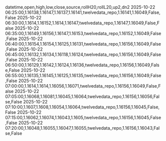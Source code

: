 datetime,open,high,low,close,source,rollH20,rollL20,up2,dn2
2025-10-22 06:25:00,1.16138,1.16147,1.16137,1.16141,twelvedata_repo,1.16141,1.16049,False,False
2025-10-22 06:30:00,1.1614,1.16152,1.1614,1.16147,twelvedata_repo,1.16147,1.16049,False,False
2025-10-22 06:35:00,1.16149,1.16156,1.16147,1.16153,twelvedata_repo,1.16152,1.16049,False,False
2025-10-22 06:40:00,1.16154,1.16154,1.16125,1.16131,twelvedata_repo,1.16156,1.16049,False,False
2025-10-22 06:45:00,1.16132,1.16134,1.16118,1.16124,twelvedata_repo,1.16156,1.16049,False,False
2025-10-22 06:50:00,1.16129,1.16142,1.16124,1.16136,twelvedata_repo,1.16156,1.16049,False,False
2025-10-22 06:55:00,1.16135,1.16145,1.16125,1.16135,twelvedata_repo,1.16156,1.16049,False,False
2025-10-22 07:00:00,1.1614,1.1614,1.16056,1.16071,twelvedata_repo,1.16156,1.16049,False,False
2025-10-22 07:05:00,1.16068,1.16081,1.16045,1.16064,twelvedata_repo,1.16156,1.16056,False,False
2025-10-22 07:10:00,1.1607,1.1608,1.16054,1.16064,twelvedata_repo,1.16156,1.16045,False,False
2025-10-22 07:15:00,1.16062,1.16074,1.16043,1.1605,twelvedata_repo,1.16156,1.16045,False,False
2025-10-22 07:20:00,1.16048,1.16055,1.16047,1.16055,twelvedata_repo,1.16156,1.16043,False,False
